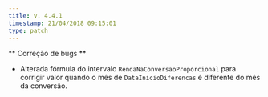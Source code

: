 ```yaml
---
title: v. 4.4.1
timestamp: 21/04/2018 09:15:01
type: patch
---
```


** Correção de bugs **
+ Alterada fórmula do intervalo `RendaNaConversaoProporcional` para corrigir valor quando o mês de `DataInicioDiferencas` é diferente do mês da conversão.